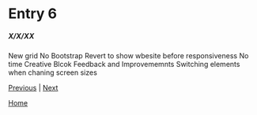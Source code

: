 # Entry 6
##### X/X/XX

New grid
No Bootstrap
Revert to show wbesite before responsiveness
No time
Creative Blcok
Feedback and Improvememnts
Switching elements when chaning screen sizes

[Previous](entry05.md) | [Next](entry07.md)

[Home](../README.md)
